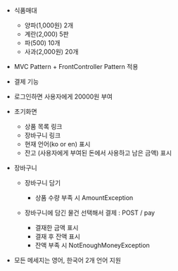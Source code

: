 - 식품매대
  - 양파(1,000원) 2개
  - 계란(2,000) 5판
  - 파(500) 10개
  - 사과(2,000원) 20개
  
 - MVC Pattern + FrontController Pattern 적용
 
 - 결제 기능
  - 로그인하면 사용자에게 20000원 부여
  
  
- 초기화면
  - 상품 목록 링크
  - 장바구니 링크
  - 현재 언어(ko or en) 표시
  - 잔고 (사용자에게 부여된 돈에서 사용하고 남은 금액) 표시

- 장바구니
  - 장바구니 담기
    - 상품 수량 부족 시 AmountException
  
  - 장바구니에 담긴 물건 선택해서 결제 : POST / pay
    - 결재한 금액 표시
    - 결재 후 잔액 표시
    - 잔액 부족 시 NotEnoughMoneyException
 
 - 모든 메세지는 영어, 한국어 2개 언어 지원
    
  
